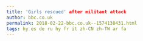 ```yaml
---
title: 'Girls rescued' after militant attack
author: bbc.co.uk
permalink: 2018-02-22-bbc.co.uk--1574138431.html
tags: hy es de ru hy fr it zh-CN zh-TW ar fa
---
```


